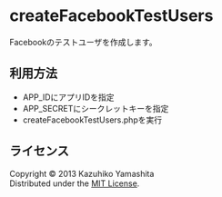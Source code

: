 createFacebookTestUsers
========================
Facebookのテストユーザを作成します。

利用方法
------------
* APP_IDにアプリIDを指定
* APP_SECRETにシークレットキーを指定
* createFacebookTestUsers.phpを実行

 
ライセンス
------------
Copyright &copy; 2013 Kazuhiko Yamashita  
Distributed under the [MIT License][mit].

[MIT]: http://www.opensource.org/licenses/mit-license.php
